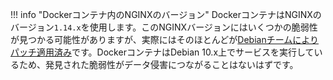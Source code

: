 !!! info "Dockerコンテナ内のNGINXのバージョン"
    DockerコンテナはNGINXのバージョン`1.14.x`を使用します。このNGINXバージョンにはいくつかの脆弱性が見つかる可能性がありますが、実際にはそのほとんどが[Debianチームによりパッチ適用済み](https://security-tracker.debian.org/tracker/source-package/nginx)です。DockerコンテナはDebian 10.x上でサービスを実行しているため、発見された脆弱性がデータ侵害につながることはないはずです。